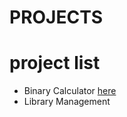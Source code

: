 # PROJECTS
# project list
* Binary Calculator [here](https://github.com/prabhatchanchal/PROJECTS/tree/master/Binary%20Calculator/index.html)
* Library Management

